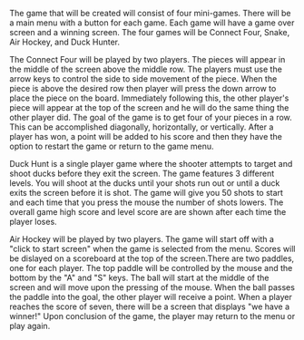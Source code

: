 The game that will be created will consist of four mini-games. There will be a main menu with a button for each game. Each game will have a game over screen and a winning screen. The four games will be Connect Four, Snake, Air Hockey, and Duck Hunter.

The Connect Four will be played by two players. The pieces will appear in the middle of the screen above the middle row. The players must use the arrow keys to control the side to side movement of the piece. When the piece is above the desired row then player will press the down arrow to place the piece on the board. Immediately following this, the other player's piece will  appear at the top of the screen and he will do the same thing the other player did. The goal of the game is to get four of your pieces in a row. This can be accomplished diagonally, horizontally, or vertically. After a player has won, a point will be added to his score and then they have the option to restart the game or return to the game menu.

Duck Hunt is a single player game where the shooter attempts to target and shoot ducks before they exit the screen.  The game features 3 different levels. You will shoot at the ducks until your shots run out or until a duck exits the screen before it is shot.  The game will give you 50 shots to start and each time that you press the mouse the number of shots lowers.  The overall game high score and level score are are shown after each time the player loses.

Air Hockey will be played by two players. The game will start off with a "click to start screen" when the game is selected from the menu. Scores will be dislayed on a scoreboard at the top of the screen.There are two paddles, one for each player. The top paddle will be controlled by the mouse and the bottom by the "A" and "S" keys. The ball will start at the middle of the screen and will move upon the pressing of the mouse. When the ball passes the paddle into the goal, the other player will receive a point. When a player reaches the score of seven, there will be a screen that displays "we have a winner!" Upon conclusion of the game, the player may return to the menu or play again.


